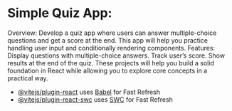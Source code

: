 # Simple Quiz App:

Overview: Develop a quiz app where users can answer multiple-choice questions and get a score at the end. This app will help you practice handling user input and conditionally rendering components.
Features:
Display questions with multiple-choice answers.
Track user’s score.
Show results at the end of the quiz.
These projects will help you build a solid foundation in React while allowing you to explore core concepts in a practical way.

- [@vitejs/plugin-react](https://github.com/vitejs/vite-plugin-react/blob/main/packages/plugin-react/README.md) uses [Babel](https://babeljs.io/) for Fast Refresh
- [@vitejs/plugin-react-swc](https://github.com/vitejs/vite-plugin-react-swc) uses [SWC](https://swc.rs/) for Fast Refresh
